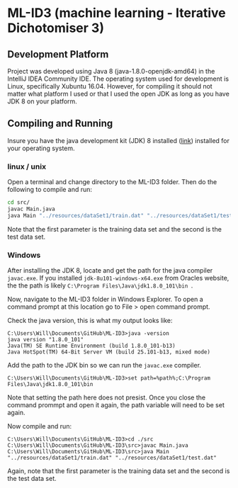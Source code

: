 # ML-ID3 (machine learning - Iterative Dichotomiser 3)


Development Platform
-----------

Project was developed using Java 8 (java-1.8.0-openjdk-amd64) in the IntelliJ IDEA Community IDE. The operating system used for development is Linux, specifically Xubuntu 16.04. However, for compiling it should not matter what platform I used or that I used the open JDK as long as you have JDK 8 on your platform.

Compiling and Running
---------
Insure you have the java development kit (JDK) 8 installed ([link](http://www.oracle.com/technetwork/java/javase/downloads/jdk8-downloads-2133151.html)) installed for your operating system. 

### linux / unix

Open a terminal and change directory to the ML-ID3 folder. Then do the following to compile and run:

```bash
cd src/
javac Main.java
java Main "../resources/dataSet1/train.dat" "../resources/dataSet1/test.dat"
```
Note that the first parameter is the training data set and the second is the test data set.

### Windows

After installing the JDK 8, locate and get the path for the java compiler `javac.exe`. If you installed `jdk-8u101-windows-x64.exe` from Oracles website, the the path is likely `C:\Program Files\Java\jdk1.8.0_101\bin
`.

Now, navigate to the ML-ID3 folder in Windows Explorer. To open a command prompt at this location go to File > open command prompt.

Check the java version, this is what my output looks like:
```shell
C:\Users\Will\Documents\GitHub\ML-ID3>java -version
java version "1.8.0_101"
Java(TM) SE Runtime Environment (build 1.8.0_101-b13)
Java HotSpot(TM) 64-Bit Server VM (build 25.101-b13, mixed mode)
```

Add the path to the JDK bin so we can run the `javac.exe` compiler.
```shell
C:\Users\Will\Documents\GitHub\ML-ID3>set path=%path%;C:\Program Files\Java\jdk1.8.0_101\bin
```

Note that setting the path here does not presist. Once you close the command prommpt and open it again, the path variable will need to be set again.

Now compile and run:

```shell
C:\Users\Will\Documents\GitHub\ML-ID3>cd ./src
C:\Users\Will\Documents\GitHub\ML-ID3\src>javac Main.java
C:\Users\Will\Documents\GitHub\ML-ID3\src>java Main "../resources/dataSet1/train.dat" "../resources/dataSet1/test.dat"
```

Again, note that the first parameter is the training data set and the second is the test data set.

